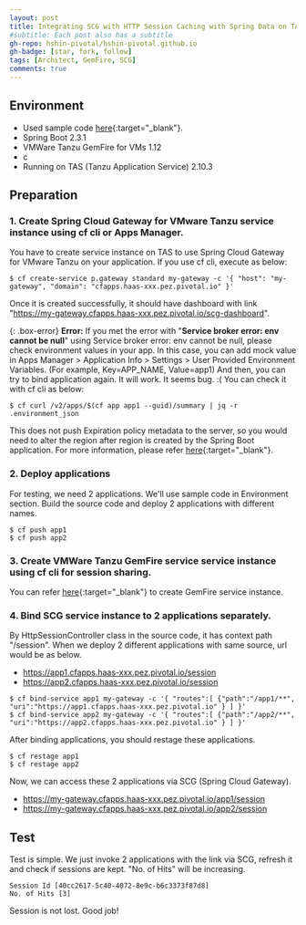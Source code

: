 ```yaml
---
layout: post
title: Integrating SCG with HTTP Session Caching with Spring Data on TAS
#subtitle: Each post also has a subtitle
gh-repo: hshin-pivotal/hshin-pivotal.github.io
gh-badge: [star, fork, follow]
tags: [Architect, GemFire, SCG]
comments: true
---
```


## Environment
- Used sample code [here](https://github.com/hshin-pivotal/ssdg-gemfire-demo){:target="_blank"}.
- Spring Boot 2.3.1
- VMWare Tanzu GemFire for VMs 1.12
- c
- Running on TAS (Tanzu Application Service) 2.10.3

## Preparation

### 1. Create Spring Cloud Gateway for VMware Tanzu service instance using cf cli or Apps Manager.
You have to create service instance on TAS to use Spring Cloud Gateway for VMware Tanzu on your application. If you use cf cli, execute as below:

```shell
$ cf create-service p.gateway standard my-gateway -c '{ "host": "my-gateway", "domain": "cfapps.haas-xxx.pez.pivotal.io" }'
```

Once it is created successfully, it should have dashboard with link "https://my-gateway.cfapps.haas-xxx.pez.pivotal.io/scg-dashboard".

{: .box-error}
**Error:** If you met the error with "<b>Service broker error: env cannot be null</b>" using Service broker error: env cannot be null, please check environment values in your app. In this case, you can add mock value in Apps Manager > Application Info > Settings > User Provided Environment Variables. (For example, Key=APP_NAME, Value=app1) And then, you can try to bind application again. It will work. It seems bug. :(
You can check it with cf cli as below:
```shell
$ cf curl /v2/apps/$(cf app app1 --guid)/summary | jq -r .environment_json
```

This does not push Expiration policy metadata to the server, so you would need to alter the region after region is created by the Spring Boot application. For more information, please refer [here](2020-10-30-consideration-for-using-tanzu-gemfire-vms){:target="_blank"}. 

### 2. Deploy applications

For testing, we need 2 applications. We'll use sample code in Environment section. Build the source code and deploy 2 applications with different names.
```shell
$ cf push app1
$ cf push app2
```

### 3. Create VMWare Tanzu GemFire service service instance using cf cli for session sharing.

You can refer [here](/2020-10-29-http-session-caching-spring-data-on-tas/){:target="_blank"} to create GemFire service instance.

### 4. Bind SCG service instance to 2 applications separately.

By HttpSessionController class in the source code, it has context path "/session". When we deploy 2 different applications with same source, url would be as below.
- https://app1.cfapps.haas-xxx.pez.pivotal.io/session
- https://app2.cfapps.haas-xxx.pez.pivotal.io/session

```shell
$ cf bind-service app1 my-gateway -c '{ "routes":[ {"path":"/app1/**", "uri":"https://app1.cfapps.haas-xxx.pez.pivotal.io" } ] }'
$ cf bind-service app2 my-gateway -c '{ "routes":[ {"path":"/app2/**", "uri":"https://app2.cfapps.haas-xxx.pez.pivotal.io" } ] }'
```

After binding applications, you should restage these applications.
```shell
$ cf restage app1
$ cf restage app2
```

Now, we can access these 2 applications via SCG (Spring Cloud Gateway).
- https://my-gateway.cfapps.haas-xxx.pez.pivotal.io/app1/session
- https://my-gateway.cfapps.haas-xxx.pez.pivotal.io/app2/session


## Test

Test is simple. We just invoke 2 applications with the link via SCG, refresh it and check if sessions are kept. "No. of Hits" will be increasing.

```text
Session Id [40cc2617-5c40-4072-8e9c-b6c3373f87d8]
No. of Hits [3]
```

Session is not lost. Good job!
